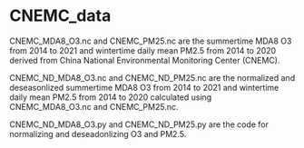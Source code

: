 # CNEMC_data

CNEMC_MDA8_O3.nc and CNEMC_PM25.nc are the summertime MDA8 O3 from 2014 to 2021 and wintertime daily mean PM2.5 from 2014 to 2020 derived from China National Environmental Monitoring Center (CNEMC).

CNEMC_ND_MDA8_O3.nc and CNEMC_ND_PM25.nc are the normalized and deseasonlized summertime MDA8 O3 from 2014 to 2021 and wintertime daily mean PM2.5 from 2014 to 2020 calculated using CNEMC_MDA8_O3.nc and CNEMC_PM25.nc.

CNEMC_ND_MDA8_O3.py and CNEMC_ND_PM25.py are the code for normalizing and deseadonlizing O3 and PM2.5.
